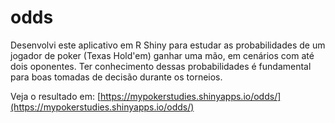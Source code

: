 # odds

Desenvolvi este aplicativo em R Shiny para estudar as probabilidades de um jogador de poker (Texas Hold'em) ganhar uma mão, em cenários com até dois oponentes. Ter conhecimento dessas probabilidades é fundamental para boas tomadas de decisão durante os torneios.

Veja o resultado em:
[https://mypokerstudies.shinyapps.io/odds/](https://mypokerstudies.shinyapps.io/odds/)
